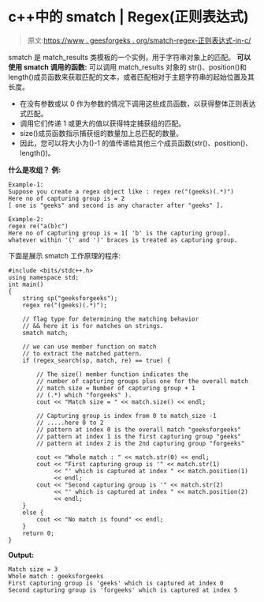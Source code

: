 # c++中的 smatch | Regex(正则表达式)

> 原文:[https://www . geesforgeks . org/smatch-regex-正则表达式-in-c/](https://www.geeksforgeeks.org/smatch-regex-regular-expressions-in-c/)

smatch 是 match_results 类模板的一个实例，用于字符串对象上的匹配。
**可以使用 smatch 调用的函数:**
可以调用 match_results 对象的 str()、position()和 length()成员函数来获取匹配的文本，或者匹配相对于主题字符串的起始位置及其长度。

*   在没有参数或以 0 作为参数的情况下调用这些成员函数，以获得整体正则表达式匹配。
*   调用它们传递 1 或更大的值以获得特定捕获组的匹配。
*   size()成员函数指示捕获组的数量加上总匹配的数量。
*   因此，您可以将大小为()-1 的值传递给其他三个成员函数(str()、position()、length())。

**什么是攻组？**
**例:**

```
Example-1:
Suppose you create a regex object like : regex re("(geeks)(.*)") 
Here no of capturing group is = 2 
[ one is "geeks" and second is any character after "geeks" ].

Example-2:
regex re("a(b)c")
Here no of capturing group is = 1[ 'b' is the capturing group].
whatever within '(' and ')' braces is treated as capturing group.

```

下面是展示 smatch 工作原理的程序:

```
#include <bits/stdc++.h>
using namespace std;
int main()
{
    string sp("geeksforgeeks");
    regex re("(geeks)(.*)");

    // flag type for determining the matching behavior
    // && here it is for matches on strings.
    smatch match;

    // we can use member function on match
    // to extract the matched pattern.
    if (regex_search(sp, match, re) == true) {

        // The size() member function indicates the
        // number of capturing groups plus one for the overall match
        // match size = Number of capturing group + 1
        // (.*) which "forgeeks" ).
        cout << "Match size = " << match.size() << endl;

        // Capturing group is index from 0 to match_size -1 
        // .....here 0 to 2
        // pattern at index 0 is the overall match "geeksforgeeks"
        // pattern at index 1 is the first capturing group "geeks"
        // pattern at index 2 is the 2nd capturing group "forgeeks"

        cout << "Whole match : " << match.str(0) << endl;
        cout << "First capturing group is '" << match.str(1)
             << "' which is captured at index " << match.position(1)
             << endl;
        cout << "Second capturing group is '" << match.str(2)
             << "' which is captured at index " << match.position(2)
             << endl;
    }
    else {
        cout << "No match is found" << endl;
    }
    return 0;
}
```

**Output:**

```
Match size = 3
Whole match : geeksforgeeks
First capturing group is 'geeks' which is captured at index 0
Second capturing group is 'forgeeks' which is captured at index 5

```
